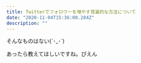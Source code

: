 ```yaml
---
title: Twitterでフォロワーを増やす普遍的な方法について
date: "2020-11-04T15:36:00.284Z"
description: ""
---
```


そんなものはない(´･_･`)

あったら教えてほしいですね。ぴえん